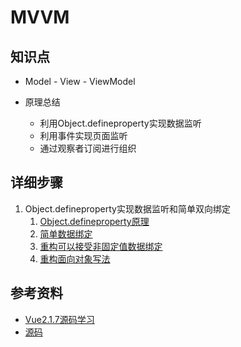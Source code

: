 MVVM
====
知识点
---
- Model - View - ViewModel

- 原理总结
    - 利用Object.defineproperty实现数据监听
    - 利用事件实现页面监听
    - 通过观察者订阅进行组织

详细步骤
----

1. Object.defineproperty实现数据监听和简单双向绑定
    1. [Object.defineproperty原理](ch14.md)
    1. [简单数据绑定](../src/mvvm/step1)
    1. [重构可以接受非固定值数据绑定](../src/mvvm/step2)
    1. [重构面向对象写法](../src/mvvm/step3)


参考资料
----
- [Vue2.1.7源码学习](http://hcysun.me/2017/03/03/Vue源码学习)
- [源码](https://github.com/HcySunYang/vue-design)

